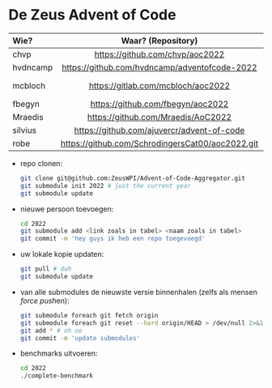 # De Zeus Advent of Code

| Wie?     | Waar? (Repository)                               |              Taal? |
|:---------|:------------------------------------------------:|-------------------:|
| chvp     | https://github.com/chvp/aoc2022                  |            Haskell |
| hvdncamp | https://github.com/hvdncamp/adventofcode-2022    |                  C |
| mcbloch  | https://gitlab.com/mcbloch/aoc2022               | Clojure (Babashka) |
| fbegyn   | https://github.com/fbegyn/aoc2022                |            Go/Ruby |
| Mraedis  | https://github.com/Mraedis/AoC2022               |               Ruby |
| silvius  | https://github.com/ajuvercr/advent-of-code       |               Rust |
| robe     | https://github.com/SchrodingersCat00/aoc2022.git |               Rust |


* repo clonen:

    ```sh
    git clone git@github.com:ZeusWPI/Advent-of-Code-Aggregator.git
    git submodule init 2022 # just the current year
    git submodule update
    ```

* nieuwe persoon toevoegen:

    ```sh
    cd 2022
    git submodule add <link zoals in tabel> <naam zoals in tabel>
    git commit -m 'hey guys ik heb een repo toegevoegd'
    ```

* uw lokale kopie updaten:

    ```sh
    git pull # duh
    git submodule update
    ```

* van alle submodules de nieuwste versie binnenhalen (zelfs als mensen *force push*en):

    ```sh
    git submodule foreach git fetch origin
    git submodule foreach git reset --hard origin/HEAD > /dev/null 2>&1
    git add * # oh no
    git commit -m 'update submodules'
    ```

* benchmarks uitvoeren:

    ```sh
    cd 2022
    ./complete-benchmark
    ```
